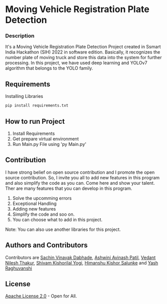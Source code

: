 # Moving Vehicle Registration Plate Detection 

### Description
It's a Moving Vehicle Registration Plate Detection Project created in Ssmart India Hackathon (SIH) 2022 in software edition. Basically, it recognizes the number plate of moving truck and store this data into the system for further processing. In this project, we have used deep learning and YOLOv7 algorithm that belongs to the YOLO family. 

## Requirements
Installing Libraries
```bash
pip install requirements.txt
```

## How to run Project
1. Install Requirements
2. Get prepare virtual environment
3. Run Main.py File using 'py Main.py'

## Contribution
I have strong belief on open source contribution and I promote the open source contribution. So, I invite you all to add new features in this program and also simplify the code as you can. Come here and show your talent. Ther are many features that you can develop in this program.

1. Solve the upcomming errors
2. Exceptional Handling
3. Adding new features
4. Simplify the code and soo on.
5. You can choose what to add in this project. 

Note: You can also use another libraries for this project.

## Authors and Contributors
Contributors are [Sachin Vinayak Dabhade](https://github.com/SachinDabhade), [Ashwini Avinash Patil](https://github.com/Ashwini-05), [Vedant Nilesh Thakur](), [Shivam Kishorilal Yogi](), [Himanshu Kishor Salunke]() and [Yash Raghuvanshi]()

## License
[Apache License 2.0](https://choosealicense.com/licenses/apache-2.0/) - Open for All.
